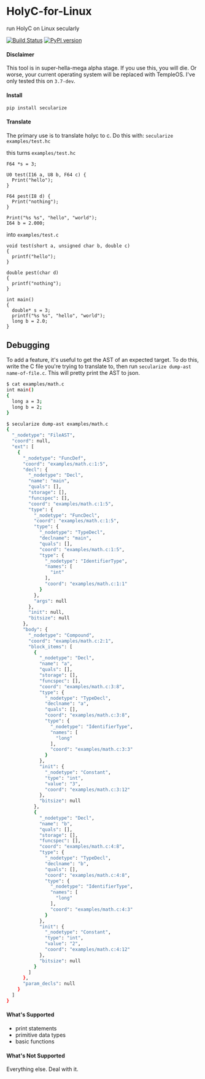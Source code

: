 # HolyC-for-Linux
run HolyC on Linux secularly

[![Build Status](http://ec2-54-162-194-49.compute-1.amazonaws.com/job/holyc-for-linux/job/master/badge/icon)](http://ec2-54-162-194-49.compute-1.amazonaws.com/job/holyc-for-linux/job/master/)
[![PyPI version](https://badge.fury.io/py/secularize.svg)](https://badge.fury.io/py/secularize)

#### Disclaimer

This tool is in super-hella-mega alpha stage. If you use this, you will die. Or worse, your current operating system will be replaced with TempleOS. I've only tested this on `3.7-dev`.

#### Install

```
pip install secularize
```

#### Translate

The primary use is to translate holyc to c. Do this with:
`secularize examples/test.hc`

this turns `examples/test.hc`
```
F64 *s = 3;

U0 test(I16 a, U8 b, F64 c) {
  Print("hello");
}

F64 pest(I8 d) {
  Print("nothing");
}

Print("%s %s", "hello", "world");
I64 b = 2.000;
```

into `examples/test.c`
```
void test(short a, unsigned char b, double c)
{
  printf("hello");
}

double pest(char d)
{
  printf("nothing");
}

int main()
{
  double* s = 3;
  printf("%s %s", "hello", "world");
  long b = 2.0;
}
```

## Debugging

To add a feature, it's useful to get the AST of an expected target. To do this, write the C file you're trying to translate to, then run `secularize dump-ast name-of-file.c`. This will pretty print the AST to json.

```sh
$ cat examples/math.c
int main()
{
  long a = 3;
  long b = 2;
}

$ secularize dump-ast examples/math.c
{
  "_nodetype": "FileAST",
  "coord": null,
  "ext": [
    {
      "_nodetype": "FuncDef",
      "coord": "examples/math.c:1:5",
      "decl": {
        "_nodetype": "Decl",
        "name": "main",
        "quals": [],
        "storage": [],
        "funcspec": [],
        "coord": "examples/math.c:1:5",
        "type": {
          "_nodetype": "FuncDecl",
          "coord": "examples/math.c:1:5",
          "type": {
            "_nodetype": "TypeDecl",
            "declname": "main",
            "quals": [],
            "coord": "examples/math.c:1:5",
            "type": {
              "_nodetype": "IdentifierType",
              "names": [
                "int"
              ],
              "coord": "examples/math.c:1:1"
            }
          },
          "args": null
        },
        "init": null,
        "bitsize": null
      },
      "body": {
        "_nodetype": "Compound",
        "coord": "examples/math.c:2:1",
        "block_items": [
          {
            "_nodetype": "Decl",
            "name": "a",
            "quals": [],
            "storage": [],
            "funcspec": [],
            "coord": "examples/math.c:3:8",
            "type": {
              "_nodetype": "TypeDecl",
              "declname": "a",
              "quals": [],
              "coord": "examples/math.c:3:8",
              "type": {
                "_nodetype": "IdentifierType",
                "names": [
                  "long"
                ],
                "coord": "examples/math.c:3:3"
              }
            },
            "init": {
              "_nodetype": "Constant",
              "type": "int",
              "value": "3",
              "coord": "examples/math.c:3:12"
            },
            "bitsize": null
          },
          {
            "_nodetype": "Decl",
            "name": "b",
            "quals": [],
            "storage": [],
            "funcspec": [],
            "coord": "examples/math.c:4:8",
            "type": {
              "_nodetype": "TypeDecl",
              "declname": "b",
              "quals": [],
              "coord": "examples/math.c:4:8",
              "type": {
                "_nodetype": "IdentifierType",
                "names": [
                  "long"
                ],
                "coord": "examples/math.c:4:3"
              }
            },
            "init": {
              "_nodetype": "Constant",
              "type": "int",
              "value": "2",
              "coord": "examples/math.c:4:12"
            },
            "bitsize": null
          }
        ]
      },
      "param_decls": null
    }
  ]
}

```

#### What's Supported

- print statements
- primitive data types
- basic functions

#### What's Not Supported

Everything else. Deal with it.
